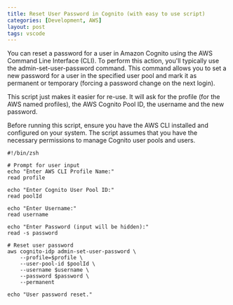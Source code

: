 ```yaml
---
title: Reset User Password in Cognito (with easy to use script)
categories: [Development, AWS]
layout: post
tags: vscode
---
```


You can reset a password for a user in Amazon Cognito using the AWS Command Line Interface (CLI). To perform this action, you'll typically use the admin-set-user-password command. This command allows you to set a new password for a user in the specified user pool and mark it as permanent or temporary (forcing a password change on the next login).

This script just makes it easier for re-use.  It will ask for the profile (for the AWS named profiles), the AWS Cognito Pool ID, the username and the new password.

Before running this script, ensure you have the AWS CLI installed and configured on your system. The script assumes that you have the necessary permissions to manage Cognito user pools and users.

```shell
#!/bin/zsh

# Prompt for user input
echo "Enter AWS CLI Profile Name:"
read profile

echo "Enter Cognito User Pool ID:"
read poolId

echo "Enter Username:"
read username

echo "Enter Password (input will be hidden):"
read -s password

# Reset user password
aws cognito-idp admin-set-user-password \
    --profile=$profile \
    --user-pool-id $poolId \
    --username $username \
    --password $password \
    --permanent

echo "User password reset."
```